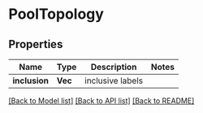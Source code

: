 # PoolTopology

## Properties

Name | Type | Description | Notes
------------ | ------------- | ------------- | -------------
**inclusion** | **Vec<String>** | inclusive labels | 

[[Back to Model list]](../README.md#documentation-for-models) [[Back to API list]](../README.md#documentation-for-api-endpoints) [[Back to README]](../README.md)


